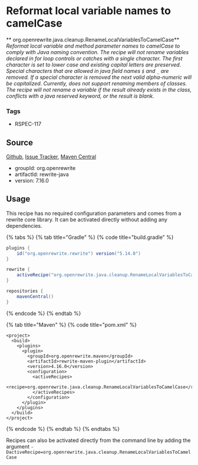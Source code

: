 # Reformat local variable names to camelCase

** org.openrewrite.java.cleanup.RenameLocalVariablesToCamelCase**
_Reformat local variable and method parameter names to camelCase to comply with Java naming convention. The recipe will not rename variables declared in for loop controls or catches with a single character. The first character is set to lower case and existing capital letters are preserved. Special characters that are allowed in java field names `$` and `_` are removed. If a special character is removed the next valid alpha-numeric will be capitalized. Currently, does not support renaming members of classes. The recipe will not rename a variable if the result already exists in the class, conflicts with a java reserved keyword, or the result is blank._

### Tags

* RSPEC-117

## Source

[Github](https://github.com/openrewrite/rewrite), [Issue Tracker](https://github.com/openrewrite/rewrite/issues), [Maven Central](https://search.maven.org/artifact/org.openrewrite/rewrite-java/7.16.0/jar)

* groupId: org.openrewrite
* artifactId: rewrite-java
* version: 7.16.0


## Usage

This recipe has no required configuration parameters and comes from a rewrite core library. It can be activated directly without adding any dependencies.

{% tabs %}
{% tab title="Gradle" %}
{% code title="build.gradle" %}
```groovy
plugins {
    id("org.openrewrite.rewrite") version("5.14.0")
}

rewrite {
    activeRecipe("org.openrewrite.java.cleanup.RenameLocalVariablesToCamelCase")
}

repositories {
    mavenCentral()
}

```
{% endcode %}
{% endtab %}

{% tab title="Maven" %}
{% code title="pom.xml" %}
```markup
<project>
  <build>
    <plugins>
      <plugin>
        <groupId>org.openrewrite.maven</groupId>
        <artifactId>rewrite-maven-plugin</artifactId>
        <version>4.16.0</version>
        <configuration>
          <activeRecipes>
            <recipe>org.openrewrite.java.cleanup.RenameLocalVariablesToCamelCase</recipe>
          </activeRecipes>
        </configuration>
      </plugin>
    </plugins>
  </build>
</project>
```
{% endcode %}
{% endtab %}
{% endtabs %}

Recipes can also be activated directly from the command line by adding the argument `-DactiveRecipe=org.openrewrite.java.cleanup.RenameLocalVariablesToCamelCase`
